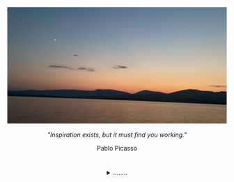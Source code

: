 <img src=IMG_7279.JPG />

<div align="center">
<p><i>"Inspiration exists, but it must find you working."</i></p>
</div>

<div align="center">
<p>Pablo Picasso</p>
</div>

#
<!-- START MORE INFO SECTION -->
<div align="center">
<details>
<summary>........</summary>

</br>

<p>Hi, I am JP, a Client Platform Engineer with hands-on experience leading the design, development, and deployment of stable, secure, and scalable IT infrastructure in globally-distributed enterprise environments.</p>

#
<div style="display: inline-block;">
      <img src="https://img.shields.io/badge/LinkedIn-071A2C?style=for-the-badge&logo=linkedin&logoColor=white" />
      <img src="https://img.shields.io/badge/YouTube-071A2C?style=for-the-badge&logo=youtube&logoColor=white" />
      <img src="https://img.shields.io/badge/Website-071A2C?style=for-the-badge&logo=Safari&logoColor=white" />
</div>

</div>
</details>
<!-- END MORE INFO SECTION -->
